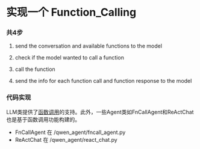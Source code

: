 # 实现一个 Function_Calling

### 共4步
1. send the conversation and available functions to the model


2. check if the model wanted to call a function


3. call the function


4. send the info for each function call and function response to the model


### 代码实现
LLM类提供了[函数调用](https://github.com/QwenLM/Qwen-Agent/blob/main/examples/function_calling.py)的支持。此外，一些Agent类如FnCallAgent和ReActChat也是基于函数调用功能构建的。

*  FnCallAgent 在 /qwen_agent/fncall_agent.py
*  ReActChat 在 /qwen_agent/react_chat.py